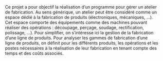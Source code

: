 Ce projet a pour objectif la réalisation d’un programme pour gérer un atelier de
fabrication.
Au sens générique, un atelier peut être considéré comme un espace dédié à la
fabrication de produits (électroniques, mécaniques, …). Cet espace comporte des
équipements comme des machines pouvant réaliser des opérations : découpage,
perçage, soudage, rectification, polissage, …).
Pour simplifier, on s’intéresse ici la gestion de la fabrication d’une ligne de produits.
Pour analyser les gammes de fabrication d’une ligne de produits, on définit pour les
différents produits, les opérations et les postes nécessaires à la réalisation de leur
fabrication en tenant compte des temps et des coûts associés.
